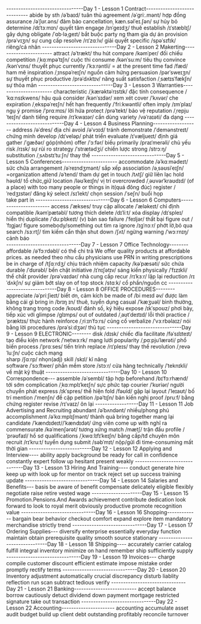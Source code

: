 --------------------------------Day 1 - Lesson 1 Contract-----------------------------
abide by sth 	/əˈbaɪd/ 	tuân thủ
agreement 		/əˈɡriː.mənt/ 	hợp đồng
assurance 		/əˈʃʊr.əns/ 	đảm bảo
cancellationˌ	kæn.səlˈeɪ.ʃən/ 	sự hủy bỏ
determine 		/dɪˈtɜːmɪn/ 	quyết tâm
engage 		/ɪnˈɡeɪdʒ/ 	thuê
establish 		/ɪˈstæblɪʃ/ 	gây dựng
obligate 		/ˈɑb·ləˌɡeɪt/ 	bắt buộc
party ng tham gia dự án
provision 		/prəˈvɪʒn/ sự cung cấp
resolve  		/rɪˈzɑːlv/ giải quyết
specific  		/spəˈsɪfɪk/ riêng/cá nhân
-------------------------------Day 2 - Lesson 2 Makerting-----------------------
attract		/əˈtrækt/		thu hút
compare 		/kəmˈper/		đối chiếu
competition		/ˌkɑːmpəˈtɪʃn/	cuộc thi
consume		/kənˈsuːm/		tiêu thụ
convince		/kənˈvɪns/		thuyết phục
currently		/ˈkɜːrəntli/		= at the present time
fad			/fæd/			ham mê
inspiration		/ˌɪnspəˈreɪʃn/	nguồn cảm hứng
persuasion		/pərˈsweɪʒn/	sự thuyết phục
productive		/prəˈdʌktɪv/		năng suất
satisfaction		/ˌsætɪsˈfækʃn/ 	sự thỏa mãn
-------------------------------Day 3 - Lesson 3 Warranties-----------------------
characteristic	/ˌkærəktəˈrɪstɪk/	đặc tính
consequence	/ˈkɑːnsɪkwens/	hậu quả
consider		/kənˈsɪdər/		xem xét
cover			/ˈkʌvər/		che
expiration		/ˌekspəˈreɪʃn/	hết hạn
frequently		/ˈfriːkwəntli/		often
imply			/ɪmˈplaɪ/		ngụ ý
promise		/ˈprɑːmɪs/		lời hứa
protect		/prəˈtekt/		bảo vệ
reputation		/ˌrepjuˈteɪʃn/	danh tiếng
require		/rɪˈkwaɪər/		cần dùng
variety		/vəˈraɪəti/		đa dạng
----------------------------Day 4 - Lesson 4 Business Planning-------------------
address		/əˈdres/		địa chỉ
avoid			/əˈvɔɪd/		tránh
demonstrate	/ˈdemənstreɪt/	chứng minh
develop		/dɪˈveləp/		phát triển
evaluate		/ɪˈvæljueɪt/		định giá
gather		/ˈɡæðər/		góp(nhóm)
offer			/ˈɔːfər/			biếu
primarily		/praɪˈmerəli/		chủ yếu
risk			/rɪsk/			sự rủi ro
strategy		/ˈstrætədʒi/		chiến lược
strong		/strɔːŋ/
substitution		/ˌsʌbstɪˈtuːʃn/		thay thế
-------------------------------Day 5 - Lesson 5 Conferences-----------------------
accommodate	/əˈkɑːmədeɪt/		sức chứa
arrangement	/əˈreɪndʒmənt/	sắp xếp
association		/əˌsəʊsiˈeɪʃn/		=organization
attend		/əˈtend/		tham dự
get in touch	/tʌtʃ/			giữ liên lạc
hold			həʊld/			tổ chức,giữ
location		/ləʊˈkeɪʃn/		vị trí
overcrowded	/ˌəʊvərˈkraʊdɪd/	(of a place) with too many people or things in it(quá đông đúc)
register		/ˈredʒɪstər/		đăng ký
select		/sɪˈlekt/		chọn
session		/ˈseʃn/			buổi họp	
take part in
-------------------------------Day 6 - Lesson 6 Computers-----------------------
access		/ˈækses/		truy cập
allocate		/ˈæləkeɪt/		chỉ định
compatible	/kəmˈpætəbl/	 tương thích
delete		/dɪˈliːt/		xóa
display		/dɪˈspleɪ/		hiển thị
duplicate		/ˈduːplɪkeɪt/		(v) bản sao
failure		/ˈfeɪljər/		thất bại
figure out		/ˈfɪɡjər/		figure somebody/something  out tìm ra
ignore		/ɪɡˈnɔːr/		phớt lờ,bỏ qua
search		/sɜːrtʃ/			tìm kiếm cẩn thận
shut down		/ʃʌt/		ngừng
warning		/ˈwɔːrnɪŋ/		cảnh báo		
-------------------------------Day 7 - Lesson 7 Office Technology--------
affordable	/əˈfɔːrdəbl/	có thể chi trả	We offer quality products at affordable prices.
as needed	theo nhu cầu	physicians use PRN in writing prescriptions
be in charge of		/tʃɑːrdʒ/	chịu trách nhiệm
capacity			/kəˈpæsəti/	sức chứa
durable			/ˈdʊrəbl/	bền chặt
initiative			/ɪˈnɪʃətɪv/	sáng kiến
physically			/ˈfɪzɪkli/	thể chất
provider			/prəˈvaɪdər/ 	nhà cung cấp
recur				/rɪˈkɜːr/	lặp lại
reduction			/rɪˈdʌkʃn/	sự giảm bớt
slay on of top
stock				/stɑːk/		cổ phần/nguồn cc
-------------------------------Day 8 - Lesson 8 OFFICE PROCEDURES--------
appreciate			/əˈpriːʃieɪt/		biết ơn, cảm kích
be made of		/bi meɪd əv/ 		được làm bằng cái gì
bring in		/brɪŋ ɪn/ 		thuê, tuyển dụng
casual		/ˈkæʒuəl/		bình thường, không trang trọng
code			/koʊd/ 		đánh số, ký hiệu
expose		 /ɪkˈspoʊz/		phơi bày, tiếp xúc với
glimpse		/ɡlɪmps/
out of
outdated		/ˌaʊtˈdeɪtɪd/	lỗi thời
practice		/ˈpræktɪs/		thực hành
reinforce		/ˌriːɪnˈfɔːrs/		củng cố
verbalize		/ˈvɜːrbəlaɪz/	nói bằng lời
procedures		/prəˈsiːdʒər/	thủ tục
-------------------------------Day 9 - Lesson 9 ELECTRONIC--------
disk			/dɪsk/			chiếc đĩa
facilitate		/fəˈsɪlɪteɪt/		tạo điều kiện
network		/ˈnetwɜːrk/		mạng lưới
popularity	/ˌpɑːpjuˈlærəti/		phổ biến
process	/ˈprɑːses/			tiến trình
replace	/rɪˈpleɪs/			thay thế
revolution	/ˌrevəˈluːʃn/			cuộc cách mạng	
sharp		/ʃɑːrp/				nhọn(adj)
skill		/skɪl/				kĩ năng		
software	/ˈsɔːftwer/			phần mềm
store		/stɔːr/				cửa hàng
technically	/ˈteknɪkli/			về mặt kỹ thuật
-------------------------------Day 10 - Lesson 10 Correspondence---
assemble		/əˈsembl/		tập hợp
beforehand		/bɪˈfɔːrhænd/		tới sớm
complication	/ˌkɑːmplɪˈkeɪʃn/	sực phức tạp
courier		/ˈkʊriər/		người chuyển phát
express		/ɪkˈspres/		thể hiện
fold			/fəʊld/			gập lại	
layout		/ˈleɪaʊt/		bố trí
mention		/ˈmenʃn/		đề cập
petition		/pəˈtɪʃn/		bản kiến nghị
proof			/pruːf/			bằng chứng
register
revise		/rɪˈvaɪz/		ôn lại
------------------Day 11 - Lesson 11 Job Advertising and Recruiting
abundant		/əˈbʌndənt/		nhiều/phong phú	
accomplishment	/əˈkɑːmplɪʃmənt/	thành quả
bring together				mang lại
candidate	/ˈkændɪdeɪt//ˈkændɪdət/	ứng viên
come up with				nghĩ ra
commensurate	/kəˈmenʃərət/		tương xứng
match		/mætʃ/			trận đấu
profile		/ˈprəʊfaɪl/		hồ sơ
qualifications	/ˌkwɑːlɪfɪˈkeɪʃn/	bằng cấp/tđ chuyên môn
recruit		/rɪˈkruːt/		tuyển dụng
submit		/səbˈmɪt/		nộp/gửi đi
time-consuming				mất thời gian
--------------------------Day 12 - Lesson 12 Applying and Interview----
ability
apply
background
be ready for
call in
confidence
constantly
expert
follow up
hesitant
present
weakly
-------------------------------Day 13 - Lesson 13 Hiring And Training----
conduct
generate
hire
keep up with
look up for
mentor
on track
reject
set up
success
training
update
-------------------------------Day 14 - Lesson 14 Salaries and Benefits---
basis
be aware of
benefit
compensate
delicately
eligible
flexibly
negotiate
raise
retire
vested
wage
---------------------Day 15 - Lesson 15 Promotion.Pensions.And Awards
achievement
contribute
dedication
look forward to
look to
royal
merit
obviously
productive
promote
recognition
value
-------------------------------Day 16 - Lesson 16 Shopping-------------
bargain
bear
behavior
checkout
comfort
expand
explore
item
mandatory
merchandise
strictly
trend
-------------------------------Day 17 - Lesson 17 Ordering Supplies---
diversify
enterprise
essentially
everyday
function
maintain
obtain
prerequisite
quality
smooth
source
stationary
-------------------------------Day 18 - Lesson 18 Shipping----
accurately
carrier
catalog
fulfill
integral
inventory
minimize
on hand
remember
ship
sufficiently
supply
-------------------------------Day 19 - Lesson 19 Invoices---
charge
compile
customer
discount
efficient
estimate
impose
mistake
order
promptly
rectify
terms
-------------------------------Day 20 - Lesson 20 Inventory
adjustment
automatically
crucial
discrepancy
disturb
liablity
reflection
run
scan
subtract
tedious
verify
-------------------------------Day 21 - Lesson 21 Banking--------------------------
accept
balance
borrow
cautiously
detuct
dividend
down payment
mortgage
restricted
signature
take out
transaction
-------------------------------Day 22 - Lesson 22 Accounting----------------------
accounting
accumulate
asset
audit
budget
build up
client
debt
outstanding
profitably
reconcile
turnover











